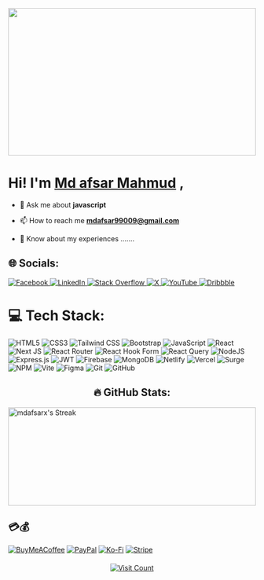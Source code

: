 <div align="center">
  <img height="300" width="100%" src="https://i.postimg.cc/NM3jkJkr/Olivia-Wilson-3.png"  />
</div>



#   Hi! I'm [Md afsar Mahmud](https://ishak-qureshee-akib.netlify.app/ "Portfolio")  ,

- 💬 Ask me about **javascript**

- 📫 How to reach me **mdafsar99009@gmail.com**

- 📄 Know about my experiences .......

## 🌐 Socials:
<a href="https://www.facebook.com/profile.php?id=61554716528686&.id=61554716528686">
  <img src="https://img.shields.io/badge/Facebook-%231877F2.svg?logo=Facebook&logoColor=white" alt="Facebook" />
</a>
<a href="https://www.linkedin.com/in/md-afsar-mahmud">
  <img src="https://img.shields.io/badge/LinkedIn-%230077B5.svg?logo=linkedin&logoColor=white" alt="LinkedIn" />
</a>
<a href="https://stackoverflow.com/users/25553736/md-afsar?tab=profile">
  <img src="https://img.shields.io/badge/-Stackoverflow-FE7A16?logo=stack-overflow&logoColor=white" alt="Stack Overflow" />
</a>
<a href="https://x.com/MDAFSARX">
  <img src="https://img.shields.io/badge/X-black.svg?logo=X&logoColor=white" alt="X" />
</a>
<a href="https://www.youtube.com/channel/UCfokMm6sYTLAP1_071QLrEA">
  <img src="https://img.shields.io/badge/YouTube-%23FF0000.svg?logo=YouTube&logoColor=white" alt="YouTube" />
</a>
<a href="https://dribbble.com/a">
  <img src="https://img.shields.io/badge/Dribbble-EA4C89.svg?logo=dribbble&logoColor=white" alt="Dribbble" />
</a>


# 💻 Tech Stack:
![HTML5](https://img.shields.io/badge/HTML5-%23E34F26.svg?style=for-the-badge&logo=html5&logoColor=white) ![CSS3](https://img.shields.io/badge/CSS3-%231572B6.svg?style=for-the-badge&logo=css3&logoColor=white) ![Tailwind CSS](https://img.shields.io/badge/Tailwind%20CSS-%2338B2AC.svg?style=for-the-badge&logo=tailwind-css&logoColor=white) ![Bootstrap](https://img.shields.io/badge/Bootstrap-%238511FA.svg?style=for-the-badge&logo=bootstrap&logoColor=white)
 ![JavaScript](https://img.shields.io/badge/javascript-%23323330.svg?style=for-the-badge&logo=javascript&logoColor=%23F7DF1E) ![React](https://img.shields.io/badge/react-%2320232a.svg?style=for-the-badge&logo=react&logoColor=%2361DAFB) ![Next JS](https://img.shields.io/badge/Next-black?style=for-the-badge&logo=next.js&logoColor=white)  ![React Router](https://img.shields.io/badge/React_Router-CA4245?style=for-the-badge&logo=react-router&logoColor=white) ![React Hook Form](https://img.shields.io/badge/React%20Hook%20Form-%23EC5990.svg?style=for-the-badge&logo=reacthookform&logoColor=white) ![React Query](https://img.shields.io/badge/-React%20Query-FF4154?style=for-the-badge&logo=react%20query&logoColor=white) ![NodeJS](https://img.shields.io/badge/node.js-6DA55F?style=for-the-badge&logo=node.js&logoColor=white) ![Express.js](https://img.shields.io/badge/express.js-%23404d59.svg?style=for-the-badge&logo=express&logoColor=%2361DAFB) ![JWT](https://img.shields.io/badge/JWT-black?style=for-the-badge&logo=JSON%20web%20tokens) ![Firebase](https://img.shields.io/badge/firebase-a08021?style=for-the-badge&logo=firebase&logoColor=ffcd34) ![MongoDB](https://img.shields.io/badge/MongoDB-%234ea94b.svg?style=for-the-badge&logo=mongodb&logoColor=white) ![Netlify](https://img.shields.io/badge/netlify-%23000000.svg?style=for-the-badge&logo=netlify&logoColor=#00C7B7) ![Vercel](https://img.shields.io/badge/vercel-%23000000.svg?style=for-the-badge&logo=vercel&logoColor=white) ![Surge](https://img.shields.io/badge/Surge-%23000000.svg?style=for-the-badge&logo=surge&logoColor=white)
 ![NPM](https://img.shields.io/badge/NPM-%23CB3837.svg?style=for-the-badge&logo=npm&logoColor=white) ![Vite](https://img.shields.io/badge/vite-%23646CFF.svg?style=for-the-badge&logo=vite&logoColor=white) ![Figma](https://img.shields.io/badge/figma-%23F24E1E.svg?style=for-the-badge&logo=figma&logoColor=white) ![Git](https://img.shields.io/badge/git-%23F05033.svg?style=for-the-badge&logo=git&logoColor=white) ![GitHub](https://img.shields.io/badge/github-%23121011.svg?style=for-the-badge&logo=github&logoColor=white) 
 

<h2 style="text-align:center;">🔥 GitHub Stats:</h2>
<div>
  <img src="https://github-readme-streak-stats.herokuapp.com/?user=mdafsarx&theme=highcontrast&hide_border=true" alt="mdafsarx's Streak" width="100%" height="200" >
</div>

 ## 💳💰
[![BuyMeACoffee](https://img.shields.io/badge/Buy%20Me%20a%20Coffee-ffdd00?style=for-the-badge&logo=buy-me-a-coffee&logoColor=black)](https://buymeacoffee.com/mdafsax)
[![PayPal](https://img.shields.io/badge/PayPal-00457C?style=for-the-badge&logo=paypal&logoColor=white)](https://www.paypal.com)
[![Ko-Fi](https://img.shields.io/badge/Ko--fi-F16061?style=for-the-badge&logo=ko-fi&logoColor=white)](https://ko-fi.com)
[![Stripe](https://img.shields.io/badge/Stripe-008CDD?style=for-the-badge&logo=stripe&logoColor=white)](https://stripe.com)


<div style="text-align: center; margin-top: 20px;">
  <a href="https://visitcount.itsvg.in/api?id=mdafsarx&icon=0&color=0" target="_blank">
    <img src="https://visitcount.itsvg.in/api?id=mdafsarx&icon=0&color=0" alt="Visit Count" />
  </a>
</div>
